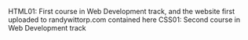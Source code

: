 HTML01: First course in Web Development track, and the website first uploaded to randywittorp.com contained here
CSS01: Second course in Web Development track
